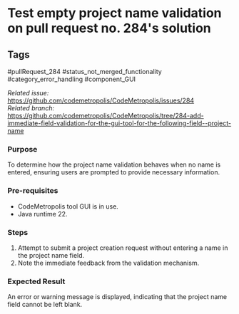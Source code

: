 # Test empty project name validation on pull request no. 284's solution

## Tags
#pullRequest_284 #status_not_merged_functionality #category_error_handling #component_GUI

_Related issue:_ https://github.com/codemetropolis/CodeMetropolis/issues/284 <br>
_Related branch:_ https://github.com/codemetropolis/CodeMetropolis/tree/284-add-immediate-field-validation-for-the-gui-tool-for-the-following-field--project-name

### Purpose
To determine how the project name validation behaves when no name is entered, ensuring users are prompted to provide necessary information.

### Pre-requisites
- CodeMetropolis tool GUI is in use.
- Java runtime 22.

### Steps
1. Attempt to submit a project creation request without entering a name in the project name field.
2. Note the immediate feedback from the validation mechanism.

### Expected Result
An error or warning message is displayed, indicating that the project name field cannot be left blank.
